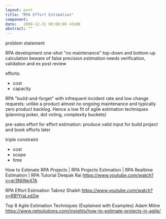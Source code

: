 ```yaml
---
layout: post
title: "RPA Effort Estimation"
component: 
date:   2099-12-31 00:00:00 +0100
abstract: ""
---
```


problem statement

RPA development one-shot "no maintenance"
top-down and bottom-up calculation
beware of false precision
_estimation_ needs verification, validation and ex post review



efforts:
- cost
- capacity


RPA "build-and-forget" with infrequent incident rate and low change requests: unlike a product almost no ongoing maintenance and typically zero product backlog. Hence a low fit of agile estimation techniques (planning poker, dot voting, complexity buckets)


pre-sales effort for effort estimation: produce valid input for build project and book efforts later


triple constraint

- cost
- scope
- time











How to Estimate RPA Projects | RPA Projects Estimation | RPA Realtime Estimation | RPA Tutorial
Deepak Rai
https://www.youtube.com/watch?v=qr3NIiNe47A


RPA Effort Estimation
Tabrez Shaikh
https://www.youtube.com/watch?v=6BfYraLxd2w


Top 8 Agile Estimation Techniques (Explained with Examples)
Adam Milne 
https://www.netsolutions.com/insights/how-to-estimate-projects-in-agile/